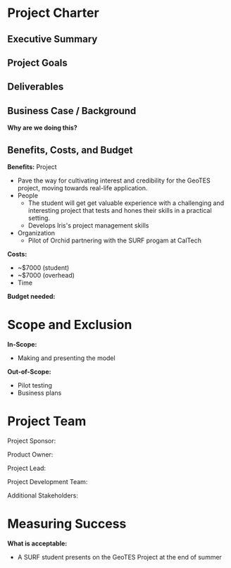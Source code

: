 # Project Charter 

## Executive Summary

## Project Goals

## Deliverables

## Business Case / Background

**Why are we doing this?**

## Benefits, Costs, and Budget

**Benefits:**
Project
- Pave the way for cultivating interest and credibility for the GeoTES project, moving towards real-life application.
- People
   - The student will get get valuable experience with a challenging and interesting project that tests and hones their skills in a practical setting.
   - Develops Iris's project management skills
- Organization
   - Pilot of Orchid partnering with the SURF progam at CalTech

**Costs:** 
- ~$7000 (student)
- ~$7000 (overhead)
- Time

**Budget needed:**


# Scope and Exclusion

**In-Scope:**
- Making and presenting the model 

**Out-of-Scope:** 
- Pilot testing
- Business plans
  
# Project Team
Project Sponsor:

Product Owner:

Project Lead:

Project Development Team:

Additional Stakeholders: 


# Measuring Success
**What is acceptable:** 
- A SURF student presents on the GeoTES Project at the end of summer

